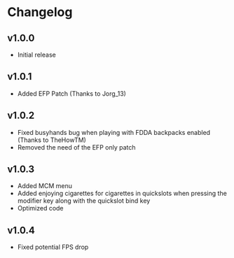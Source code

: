 # Changelog

## v1.0.0

* Initial release

## v1.0.1

* Added EFP Patch (Thanks to Jorg_13)

## v1.0.2

* Fixed busyhands bug when playing with FDDA backpacks enabled (Thanks to TheHowTM)
* Removed the need of the EFP only patch

## v1.0.3

* Added MCM menu
* Added enjoying cigarettes for cigarettes in quickslots when pressing the modifier key along with the quickslot bind key
* Optimized code

## v1.0.4

* Fixed potential FPS drop
